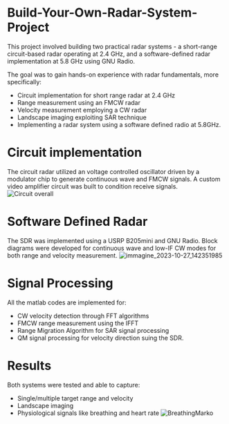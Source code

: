 # Build-Your-Own-Radar-System-Project
This project involved building two practical radar systems - a short-range circuit-based radar operating at 2.4 GHz, and a software-defined radar implementation at 5.8 GHz using GNU Radio.

The goal was to gain hands-on experience with radar fundamentals, more specifically:

* Circuit implementation for short range radar at 2.4 GHz
* Range measurement using an FMCW radar
* Velocity measurement employing a CW radar
* Landscape imaging exploiting SAR technique
* Implementing a radar system using a software defined radio at 5.8GHz.
  
# Circuit implementation
The circuit radar utilized an voltage controlled oscillator driven by a modulator chip to generate continuous wave and FMCW signals. A custom video amplifier circuit was built to condition receive signals.
![Circuit overall](https://github.com/GiandomenicoPanettieri/Build-Your-Own-Radar-System-Project/assets/57620194/03967a01-5e8d-4ce9-b239-fee25021f8dd)

# Software Defined Radar
The SDR was implemented using a USRP B205mini and GNU Radio. Block diagrams were developed for continuous wave and low-IF CW modes for both range and velocity measurement.
![immagine_2023-10-27_142351985](https://github.com/GiandomenicoPanettieri/Build-Your-Own-Radar-System-Project/assets/57620194/6f2e410c-7060-4c8b-8c85-1a124a53ba95)


# Signal Processing
All the matlab codes are implemented for:

* CW velocity detection through FFT algorithms
* FMCW range measurement using the IFFT
* Range Migration Algorithm for SAR signal processing
* QM signal processing for velocity direction suing the SDR.

# Results
Both systems were tested and able to capture:

* Single/multiple target range and velocity
* Landscape imaging
* Physiological signals like breathing and heart rate
![BreathingMarko](https://github.com/GiandomenicoPanettieri/Build-Your-Own-Radar-System-Project/assets/57620194/4d9abf06-1376-441d-b69f-89d60db97f06)

